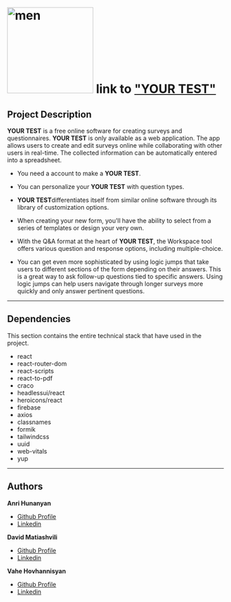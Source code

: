 # <img src="https://images03.nicepage.com/c461c07a441a5d220e8feb1a/23d9857501965e9c94efaaca/jkjukl.png" alt="men" width="200" height=""> link to ["YOUR TEST"](your-test.vercel.app)

## **Project Description**

**YOUR TEST** is a free online software for creating surveys and questionnaires. **YOUR TEST** is only available as a web application. The app allows users to create and edit surveys online while collaborating with other users in real-time. The collected information can be automatically entered into a spreadsheet.

- You need a account to make a **YOUR TEST**.

- You can personalize your **YOUR TEST** with question types.

- **YOUR TEST**differentiates itself from similar online software through its library of customization options.

- When creating your new form, you'll have the ability to select from a series of templates or design your very own.

- With the Q&A format at the heart of **YOUR TEST**, the Workspace tool offers various question and response options, including multiple-choice.

- You can get even more sophisticated by using logic jumps that take users to different sections of the form depending on their answers. This is a great way to ask follow-up questions tied to specific answers. Using logic jumps can help users navigate through longer surveys more quickly and only answer pertinent questions.

---

## **Dependencies**

This section contains the entire technical stack that have used in the project.

- react
- react-router-dom
- react-scripts
- react-to-pdf
- craco
- headlessui/react
- heroicons/react
- firebase
- axios
- classnames
- formik
- tailwindcss
- uuid
- web-vitals
- yup

---

## **Authors**

**Anri Hunanyan**

- [Github Profile](https://github.com/Anri-H "Anri Hunanyan")
- [Linkedin](https://www.linkedin.com/in/anri-h/ "Welcome")

**David Matiashvili**

- [Github Profile](https://github.com/dav26072000 "David Matiashvili")
- [Linkedin](https://www.linkedin.com/in/matiashvili/ "Welcome")

**Vahe Hovhannisyan**

- [Github Profile](https://github.com/Vahe1209?tab=followers "Vahe Hovhannisyan")
- [Linkedin](https://www.linkedin.com/in/vahe1209/ "Welcome")
